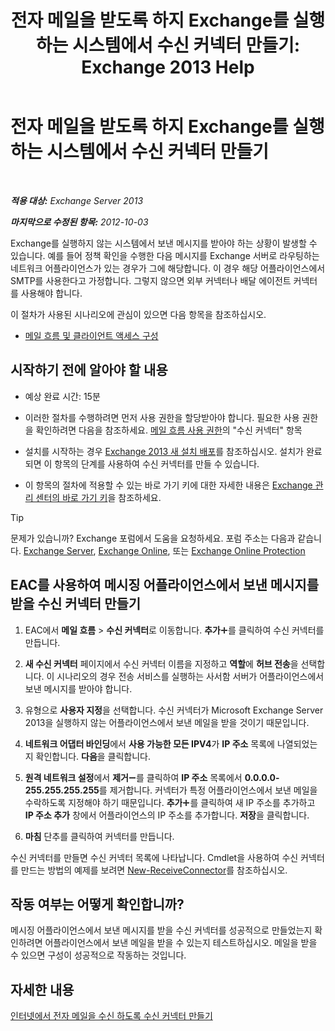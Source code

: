 ﻿---
title: '전자 메일을 받도록 하지 Exchange를 실행 하는 시스템에서 수신 커넥터 만들기: Exchange 2013 Help'
TOCTitle: 전자 메일을 받도록 하지 Exchange를 실행 하는 시스템에서 수신 커넥터 만들기
ms:assetid: 85f0864a-6502-49db-8804-16755a7292b4
ms:mtpsurl: https://technet.microsoft.com/ko-kr/library/JJ657467(v=EXCHG.150)
ms:contentKeyID: 50483583
ms.date: 05/22/2018
mtps_version: v=EXCHG.150
ms.translationtype: MT
---

# 전자 메일을 받도록 하지 Exchange를 실행 하는 시스템에서 수신 커넥터 만들기

 

_**적용 대상:** Exchange Server 2013_

_**마지막으로 수정된 항목:** 2012-10-03_

Exchange를 실행하지 않는 시스템에서 보낸 메시지를 받아야 하는 상황이 발생할 수 있습니다. 예를 들어 정책 확인을 수행한 다음 메시지를 Exchange 서버로 라우팅하는 네트워크 어플라이언스가 있는 경우가 그에 해당합니다. 이 경우 해당 어플라이언스에서 SMTP를 사용한다고 가정합니다. 그렇지 않으면 외부 커넥터나 배달 에이전트 커넥터를 사용해야 합니다.

이 절차가 사용된 시나리오에 관심이 있으면 다음 항목을 참조하십시오.

  - [메일 흐름 및 클라이언트 액세스 구성](configure-mail-flow-and-client-access-exchange-2013-help.md)

## 시작하기 전에 알아야 할 내용

  - 예상 완료 시간: 15분

  - 이러한 절차를 수행하려면 먼저 사용 권한을 할당받아야 합니다. 필요한 사용 권한을 확인하려면 다음을 참조하세요. [메일 흐름 사용 권한](mail-flow-permissions-exchange-2013-help.md)의 "수신 커넥터" 항목

  - 설치를 시작하는 경우 [Exchange 2013 새 설치 배포](deploy-a-new-installation-of-exchange-2013-exchange-2013-help.md)를 참조하십시오. 설치가 완료되면 이 항목의 단계를 사용하여 수신 커넥터를 만들 수 있습니다.

  - 이 항목의 절차에 적용할 수 있는 바로 가기 키에 대한 자세한 내용은 [Exchange 관리 센터의 바로 가기 키](keyboard-shortcuts-in-the-exchange-admin-center-exchange-online-protection-help.md)을 참조하세요.


> [!TIP]
> 문제가 있습니까? Exchange 포럼에서 도움을 요청하세요. 포럼 주소는 다음과 같습니다. <A href="https://go.microsoft.com/fwlink/p/?linkid=60612">Exchange Server</A>, <A href="https://go.microsoft.com/fwlink/p/?linkid=267542">Exchange Online</A>, 또는 <A href="https://go.microsoft.com/fwlink/p/?linkid=285351">Exchange Online Protection</A>



## EAC를 사용하여 메시징 어플라이언스에서 보낸 메시지를 받을 수신 커넥터 만들기

1.  EAC에서 **메일 흐름** \> **수신 커넥터**로 이동합니다. **추가**![아이콘 추가](images/JJ218640.c1e75329-d6d7-4073-a27d-498590bbb558(EXCHG.150).gif "아이콘 추가")를 클릭하여 수신 커넥터를 만듭니다.

2.  **새 수신 커넥터** 페이지에서 수신 커넥터 이름을 지정하고 **역할**에 **허브 전송**을 선택합니다. 이 시나리오의 경우 전송 서비스를 실행하는 사서함 서버가 어플라이언스에서 보낸 메시지를 받아야 합니다.

3.  유형으로 **사용자 지정**을 선택합니다. 수신 커넥터가 Microsoft Exchange Server 2013을 실행하지 않는 어플라이언스에서 보낸 메일을 받을 것이기 때문입니다.

4.  **네트워크 어댑터 바인딩**에서 **사용 가능한 모든 IPV4**가 **IP 주소** 목록에 나열되었는지 확인합니다. **다음**을 클릭합니다.

5.  **원격 네트워크 설정**에서 **제거**![아이콘 제거](images/Dd362328.479b6ced-8d64-4277-a725-f17fea202b28(EXCHG.150).gif "아이콘 제거")를 클릭하여 **IP 주소** 목록에서 **0.0.0.0-255.255.255.255**를 제거합니다. 커넥터가 특정 어플라이언스에서 보낸 메일을 수락하도록 지정해야 하기 때문입니다. **추가**![아이콘 추가](images/JJ218640.c1e75329-d6d7-4073-a27d-498590bbb558(EXCHG.150).gif "아이콘 추가")를 클릭하여 새 IP 주소를 추가하고 **IP 주소 추가** 창에서 어플라이언스의 IP 주소를 추가합니다. **저장**을 클릭합니다.

6.  **마침** 단추를 클릭하여 커넥터를 만듭니다.

수신 커넥터를 만들면 수신 커넥터 목록에 나타납니다. Cmdlet을 사용하여 수신 커넥터를 만드는 방법의 예제를 보려면 [New-ReceiveConnector](https://technet.microsoft.com/ko-kr/library/bb125139\(v=exchg.150\))를 참조하십시오.

## 작동 여부는 어떻게 확인합니까?

메시징 어플라이언스에서 보낸 메시지를 받을 수신 커넥터를 성공적으로 만들었는지 확인하려면 어플라이언스에서 보낸 메일을 받을 수 있는지 테스트하십시오. 메일을 받을 수 있으면 구성이 성공적으로 작동하는 것입니다.

## 자세한 내용

[인터넷에서 전자 메일을 수신 하도록 수신 커넥터 만들기](create-a-receive-connector-to-receive-email-from-the-internet-exchange-2013-help.md)

